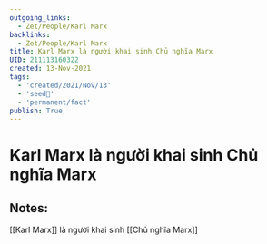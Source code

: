 ```yaml
---
outgoing_links:
  - Zet/People/Karl Marx
backlinks:
  - Zet/People/Karl Marx
title: Karl Marx là người khai sinh Chủ nghĩa Marx
UID: 211113160322
created: 13-Nov-2021
tags:
  - 'created/2021/Nov/13'
  - 'seed🥜'
  - 'permanent/fact'
publish: True
---
```

# Karl Marx là người khai sinh Chủ nghĩa Marx

## Notes:
[[Karl Marx]] là người khai sinh [[Chủ nghĩa Marx]]



